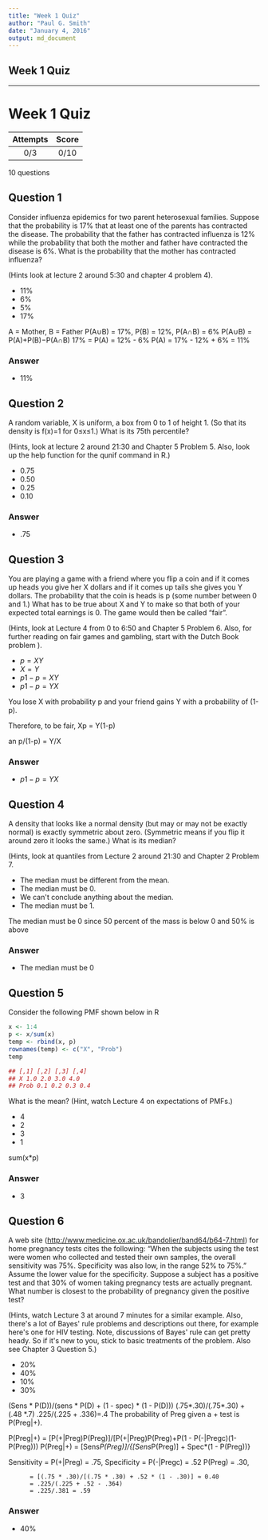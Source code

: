 ```yaml
---
title: "Week 1 Quiz"
author: "Paul G. Smith"
date: "January 4, 2016"
output: md_document
---
```


## Week 1 Quiz
------------

Week 1 Quiz
===========  

|Attempts|Score|  
|:------:|:---:|  
|   0/3  | 0/10|  

10 questions

Question 1 
----------
Consider influenza epidemics for two parent heterosexual families. Suppose that the probability is 17% that at least one of the parents has contracted the disease. The probability that the father has contracted influenza is 12% while the probability that both the mother and father have contracted the disease is 6%. What is the probability that the mother has contracted influenza? 

(Hints look at lecture 2 around 5:30 and chapter 4 problem 4).

- 11%
- 6%
- 5%
- 17%

A = Mother, B = Father
P(A∪B) = 17%, P(B) = 12%, P(A∩B) = 6%
P(A∪B) = P(A)+P(B)−P(A∩B) 
17% = P(A) = 12% - 6%
P(A) = 17% - 12% + 6% = 11%

### Answer
- 11%

Question 2 
----------
A random variable, X is uniform, a box from 0 to 1 of height 1. (So that its density is f(x)=1 for 0≤x≤1.) What is its 75th percentile? 

(Hints, look at lecture 2 around 21:30 and Chapter 5 Problem 5. Also, look up the help function for the qunif command in R.)

- 0.75
- 0.50
- 0.25
- 0.10

### Answer
- .75

Question 3 
----------
You are playing a game with a friend where you flip a coin and if it comes up heads you give her X dollars and if it comes up tails she gives you Y dollars. The probability that the coin is heads is p (some number between 0 and 1.) What has to be true about X and Y to make so that both of your expected total earnings is 0. The game would then be called “fair”. 

(Hints, look at Lecture 4 from 0 to 6:50 and Chapter 5 Problem 6. Also, for further reading on fair games and gambling, start with the Dutch Book problem ).

- $p = {X}{Y}$
- $X = Y$
- ${p}{1−p} = {X}{Y}$
- ${p}{1−p} = {Y}{X}$

You lose X with probability p and your friend gains Y with a probability of (1-p). 

Therefore, to be fair, Xp = Y(1-p)

an p/(1-p) = Y/X

### Answer
- ${p}{1−p} = {Y}{X}$

Question 4 
----------
A density that looks like a normal density (but may or may not be exactly normal) is exactly symmetric about zero. (Symmetric means if you flip it around zero it looks the same.) What is its median? 

(Hints, look at quantiles from Lecture 2 around 21:30 and Chapter 2 Problem 7.

- The median must be different from the mean.
- The median must be 0.
- We can't conclude anything about the median.
- The median must be 1.

The median must be 0 since 50 percent of the mass is below 0 and 50% is above

### Answer
- The median must be 0

Question 5 
----------
Consider the following PMF shown below in R
```r
x <- 1:4
p <- x/sum(x)
temp <- rbind(x, p)
rownames(temp) <- c("X", "Prob")
temp
```
```r
## [,1] [,2] [,3] [,4]
## X 1.0 2.0 3.0 4.0
## Prob 0.1 0.2 0.3 0.4
```

What is the mean? (Hint, watch Lecture 4 on expectations of PMFs.)

- 4
- 2
- 3
- 1

sum(x*p)

### Answer
- 3

Question 6 
----------
A web site (http://www.medicine.ox.ac.uk/bandolier/band64/b64-7.html) for home pregnancy tests cites the following: “When the subjects using the test were women who collected and tested their own samples, the overall sensitivity was 75%. Specificity was also low, in the range 52% to 75%.” Assume the lower value for the specificity. Suppose a subject has a positive test and that 30% of women taking pregnancy tests are actually pregnant. What number is closest to the probability of pregnancy given the positive test?

(Hints, watch Lecture 3 at around 7 minutes for a similar example. Also, there's a lot of Bayes' rule problems and descriptions out there, for example here's one for HIV testing. Note, discussions of Bayes' rule can get pretty heady. So if it's new to you, stick to basic treatments of the problem. Also see Chapter 3 Question 5.)

- 20%
- 40%
- 10%
- 30%

(Sens * P(D))/(sens * P(D) + (1 - spec) * (1 - P(D)))
(.75*.30)/(.75*.30) + (.48 *.7)
.225/(.225 + .336)=.4
The probability of Preg given a + test is P(Preg|+).

P(Preg|+) = [P(+|Preg)P(Preg)]/[P(+|Preg)P(Preg)+P(1 - P(-|Pregc)(1-P(Preg)))
P(Preg|+) = [Sens*P(Preg)]/{[Sens*P(Preg)] + Spec*(1 - P(Preg))}

Sensitivity = P(+|Preg) = .75, Specificity = P(-|Pregc) = .52
P(Preg) = .30, 

          = [(.75 * .30)/[(.75 * .30) + .52 * (1 - .30)] ≈ 0.40
          = .225/(.225 + .52 - .364)
          = .225/.381 = .59

### Answer
- 40%
